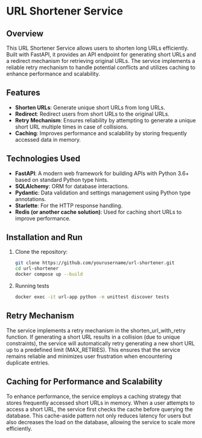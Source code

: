 # URL Shortener Service

## Overview

This URL Shortener Service allows users to shorten long URLs efficiently. Built with FastAPI, it provides an API endpoint for generating short URLs and a redirect mechanism for retrieving original URLs. The service implements a reliable retry mechanism to handle potential conflicts and utilizes caching to enhance performance and scalability.

## Features

- **Shorten URLs**: Generate unique short URLs from long URLs.
- **Redirect**: Redirect users from short URLs to the original URLs.
- **Retry Mechanism**: Ensures reliability by attempting to generate a unique short URL multiple times in case of collisions.
- **Caching**: Improves performance and scalability by storing frequently accessed data in memory.

## Technologies Used

- **FastAPI**: A modern web framework for building APIs with Python 3.6+ based on standard Python type hints.
- **SQLAlchemy**: ORM for database interactions.
- **Pydantic**: Data validation and settings management using Python type annotations.
- **Starlette**: For the HTTP response handling.
- **Redis (or another cache solution)**: Used for caching short URLs to improve performance.

## Installation and Run

1. Clone the repository:
   ```bash
   git clone https://github.com/yourusername/url-shortener.git
   cd url-shortener
   docker compose up --build
2. Running tests 

   ```bash 
   docker exec -it url-app python -m unittest discover tests
## Retry Mechanism
The service implements a retry mechanism in the shorten_url_with_retry function. If generating a short URL results in a collision (due to unique constraints), the service will automatically retry generating a new short URL up to a predefined limit (MAX_RETRIES). This ensures that the service remains reliable and minimizes user frustration when encountering duplicate entries.

## Caching for Performance and Scalability
To enhance performance, the service employs a caching strategy that stores frequently accessed short URLs in memory. When a user attempts to access a short URL, the service first checks the cache before querying the database. This cache-aside pattern not only reduces latency for users but also decreases the load on the database, allowing the service to scale more efficiently.

